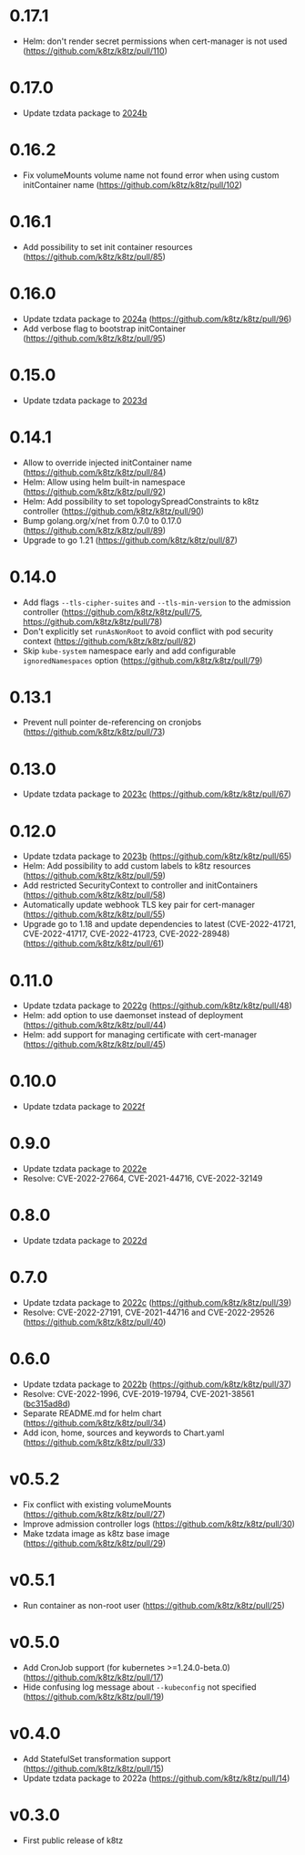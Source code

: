 # 0.17.1

- Helm: don't render secret permissions when cert-manager is not used (https://github.com/k8tz/k8tz/pull/110)

# 0.17.0

- Update tzdata package to [2024b](https://github.com/k8tz/k8tz/pull/107)

# 0.16.2

- Fix volumeMounts volume name not found error when using custom initContainer name (https://github.com/k8tz/k8tz/pull/102)

# 0.16.1

- Add possibility to set init container resources (https://github.com/k8tz/k8tz/pull/85)

# 0.16.0

- Update tzdata package to [2024a](https://mm.icann.org/pipermail/tz-announce/2024-February/000081.html) (https://github.com/k8tz/k8tz/pull/96)
- Add verbose flag to bootstrap initContainer (https://github.com/k8tz/k8tz/pull/95)

# 0.15.0

- Update tzdata package to [2023d](https://github.com/k8tz/k8tz/pull/94)

# 0.14.1

- Allow to override injected initContainer name (https://github.com/k8tz/k8tz/pull/84)
- Helm: Allow using helm built-in namespace (https://github.com/k8tz/k8tz/pull/92)
- Helm: Add possibility to set topologySpreadConstraints to k8tz controller (https://github.com/k8tz/k8tz/pull/90)
- Bump golang.org/x/net from 0.7.0 to 0.17.0 (https://github.com/k8tz/k8tz/pull/89)
- Upgrade to go 1.21 (https://github.com/k8tz/k8tz/pull/87)

# 0.14.0

- Add flags `--tls-cipher-suites` and `--tls-min-version` to the admission controller (https://github.com/k8tz/k8tz/pull/75, https://github.com/k8tz/k8tz/pull/78)
- Don't explicitly set `runAsNonRoot` to avoid conflict with pod security context (https://github.com/k8tz/k8tz/pull/82)
- Skip `kube-system` namespace early and add configurable `ignoredNamespaces` option (https://github.com/k8tz/k8tz/pull/79)

# 0.13.1

- Prevent null pointer de-referencing on cronjobs (https://github.com/k8tz/k8tz/pull/73)

# 0.13.0

- Update tzdata package to [2023c](https://mm.icann.org/pipermail/tz-announce/2023-March/000079.html) (https://github.com/k8tz/k8tz/pull/67)

# 0.12.0

- Update tzdata package to [2023b](https://mm.icann.org/pipermail/tz-announce/2023-March/000078.html) (https://github.com/k8tz/k8tz/pull/65)
- Helm: Add possibility to add custom labels to k8tz resources (https://github.com/k8tz/k8tz/pull/59)
- Add restricted SecurityContext to controller and initContainers (https://github.com/k8tz/k8tz/pull/58)
- Automatically update webhook TLS key pair for cert-manager (https://github.com/k8tz/k8tz/pull/55)
- Upgrade go to 1.18 and update dependencies to latest (CVE-2022-41721, CVE-2022-41717, CVE-2022-41723, CVE-2022-28948) (https://github.com/k8tz/k8tz/pull/61)

# 0.11.0

- Update tzdata package to [2022g](https://mm.icann.org/pipermail/tz-announce/2022-November/000076.html) (https://github.com/k8tz/k8tz/pull/48)
- Helm: add option to use daemonset instead of deployment (https://github.com/k8tz/k8tz/pull/44)
- Helm: add support for managing certificate with cert-manager (https://github.com/k8tz/k8tz/pull/45)

# 0.10.0

- Update tzdata package to [2022f](https://mm.icann.org/pipermail/tz-announce/2022-October/000075.html)

# 0.9.0

- Update tzdata package to [2022e](https://mm.icann.org/pipermail/tz-announce/2022-October/000074.html)
- Resolve: CVE-2022-27664, CVE-2021-44716, CVE-2022-32149

# 0.8.0

- Update tzdata package to [2022d](https://mm.icann.org/pipermail/tz-announce/2022-September/000073.html)

# 0.7.0

- Update tzdata package to [2022c](https://mm.icann.org/pipermail/tz-announce/2022-August/000072.html) (https://github.com/k8tz/k8tz/pull/39)
- Resolve: CVE-2022-27191, CVE-2021-44716 and CVE-2022-29526 (https://github.com/k8tz/k8tz/pull/40)

# 0.6.0

- Update tzdata package to [2022b](https://mm.icann.org/pipermail/tz-announce/2022-August/000071.html) (https://github.com/k8tz/k8tz/pull/37)
- Resolve: CVE-2022-1996, CVE-2019-19794, CVE-2021-38561 ([bc315ad8d](https://github.com/k8tz/k8tz/commit/bc315ad8dfcd73463f2d44bff50d56f08f477aec))
- Separate README.md for helm chart (https://github.com/k8tz/k8tz/pull/34)
- Add icon, home, sources and keywords to Chart.yaml (https://github.com/k8tz/k8tz/pull/33)

# v0.5.2

- Fix conflict with existing volumeMounts (https://github.com/k8tz/k8tz/pull/27)
- Improve admission controller logs (https://github.com/k8tz/k8tz/pull/30)
- Make tzdata image as k8tz base image (https://github.com/k8tz/k8tz/pull/29)

# v0.5.1

- Run container as non-root user (https://github.com/k8tz/k8tz/pull/25)

# v0.5.0

- Add CronJob support (for kubernetes >=1.24.0-beta.0) (https://github.com/k8tz/k8tz/pull/17)
- Hide confusing log message about `--kubeconfig` not specified (https://github.com/k8tz/k8tz/pull/19)

# v0.4.0

- Add StatefulSet transformation support (https://github.com/k8tz/k8tz/pull/15)
- Update tzdata package to 2022a (https://github.com/k8tz/k8tz/pull/14)

# v0.3.0

- First public release of k8tz
